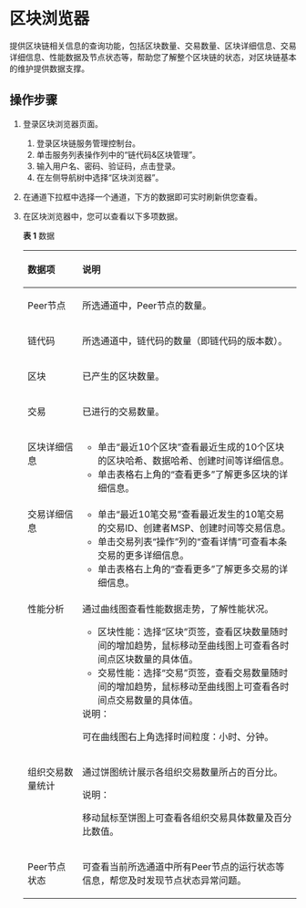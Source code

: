 # 区块浏览器<a name="bcs_usermanual_0008"></a>

提供区块链相关信息的查询功能，包括区块数量、交易数量、区块详细信息、交易详细信息、性能数据及节点状态等，帮助您了解整个区块链的状态，对区块链基本的维护提供数据支撑。

## 操作步骤<a name="section56261158339"></a>

1.  登录区块浏览器页面。
    1.  登录区块链服务管理控制台。
    2.  单击服务列表操作列中的“链代码&区块管理”。
    3.  输入用户名、密码、验证码，点击登录。
    4.  在左侧导航树中选择“区块浏览器”。

2.  在通道下拉框中选择一个通道，下方的数据即可实时刷新供您查看。
3.  在区块浏览器中，您可以查看以下多项数据。

    **表 1**  数据

    <a name="table687064611717"></a>
    <table><thead align="left"><tr id="row138718467175"><th class="cellrowborder" valign="top" width="20%" id="mcps1.2.3.1.1"><p id="p1887110463177"><a name="p1887110463177"></a><a name="p1887110463177"></a>数据项</p>
    </th>
    <th class="cellrowborder" valign="top" width="80%" id="mcps1.2.3.1.2"><p id="p387184641718"><a name="p387184641718"></a><a name="p387184641718"></a>说明</p>
    </th>
    </tr>
    </thead>
    <tbody><tr id="row387144631714"><td class="cellrowborder" valign="top" width="20%" headers="mcps1.2.3.1.1 "><p id="p148711446131711"><a name="p148711446131711"></a><a name="p148711446131711"></a>Peer节点</p>
    </td>
    <td class="cellrowborder" valign="top" width="80%" headers="mcps1.2.3.1.2 "><p id="p2087120461176"><a name="p2087120461176"></a><a name="p2087120461176"></a>所选通道中，Peer节点的数量。</p>
    </td>
    </tr>
    <tr id="row1387154611179"><td class="cellrowborder" valign="top" width="20%" headers="mcps1.2.3.1.1 "><p id="p2871204617179"><a name="p2871204617179"></a><a name="p2871204617179"></a>链代码</p>
    </td>
    <td class="cellrowborder" valign="top" width="80%" headers="mcps1.2.3.1.2 "><p id="p38711046161719"><a name="p38711046161719"></a><a name="p38711046161719"></a>所选通道中，链代码的数量（即链代码的版本数）。</p>
    </td>
    </tr>
    <tr id="row1287184691713"><td class="cellrowborder" valign="top" width="20%" headers="mcps1.2.3.1.1 "><p id="p98723462173"><a name="p98723462173"></a><a name="p98723462173"></a>区块</p>
    </td>
    <td class="cellrowborder" valign="top" width="80%" headers="mcps1.2.3.1.2 "><p id="p087294651719"><a name="p087294651719"></a><a name="p087294651719"></a>已产生的区块数量。</p>
    </td>
    </tr>
    <tr id="row16872144601710"><td class="cellrowborder" valign="top" width="20%" headers="mcps1.2.3.1.1 "><p id="p8872174620179"><a name="p8872174620179"></a><a name="p8872174620179"></a>交易</p>
    </td>
    <td class="cellrowborder" valign="top" width="80%" headers="mcps1.2.3.1.2 "><p id="p58723465176"><a name="p58723465176"></a><a name="p58723465176"></a>已进行的交易数量。</p>
    </td>
    </tr>
    <tr id="row5872184613177"><td class="cellrowborder" valign="top" width="20%" headers="mcps1.2.3.1.1 "><p id="p15872104616176"><a name="p15872104616176"></a><a name="p15872104616176"></a>区块详细信息</p>
    </td>
    <td class="cellrowborder" valign="top" width="80%" headers="mcps1.2.3.1.2 "><a name="ul429510413241"></a><a name="ul429510413241"></a><ul id="ul429510413241"><li>单击“最近10个区块”查看最近生成的10个区块的区块哈希、数据哈希、创建时间等详细信息。</li><li>单击表格右上角的“查看更多”了解更多区块的详细信息。</li></ul>
    </td>
    </tr>
    <tr id="row8872246171713"><td class="cellrowborder" valign="top" width="20%" headers="mcps1.2.3.1.1 "><p id="p10872164631714"><a name="p10872164631714"></a><a name="p10872164631714"></a>交易详细信息</p>
    </td>
    <td class="cellrowborder" valign="top" width="80%" headers="mcps1.2.3.1.2 "><a name="ul0284333202411"></a><a name="ul0284333202411"></a><ul id="ul0284333202411"><li>单击“最近10笔交易”查看最近发生的10笔交易的交易ID、创建者MSP、创建时间等交易信息。</li><li>单击交易列表“操作”列的“查看详情”可查看本条交易的更多详细信息。</li><li>单击表格右上角的“查看更多”了解更多交易的详细信息。</li></ul>
    </td>
    </tr>
    <tr id="row147181935175314"><td class="cellrowborder" valign="top" width="20%" headers="mcps1.2.3.1.1 "><p id="p10718133512531"><a name="p10718133512531"></a><a name="p10718133512531"></a>性能分析</p>
    </td>
    <td class="cellrowborder" valign="top" width="80%" headers="mcps1.2.3.1.2 "><p id="p16807104814544"><a name="p16807104814544"></a><a name="p16807104814544"></a>通过曲线图查看性能数据走势，了解性能状况。</p>
    <a name="ul197608018595"></a><a name="ul197608018595"></a><ul id="ul197608018595"><li>区块性能：选择“区块”页签，查看区块数量随时间的增加趋势，鼠标移动至曲线图上可查看各时间点区块数量的具体值。</li><li>交易性能：选择“交易”页签，查看交易数量随时间的增加趋势，鼠标移动至曲线图上可查看各时间点交易数量的具体值。</li></ul>
    <div class="note" id="note21911914593"><a name="note21911914593"></a><a name="note21911914593"></a><span class="notetitle"> 说明： </span><div class="notebody"><p id="p122116918599"><a name="p122116918599"></a><a name="p122116918599"></a>可在曲线图右上角选择时间粒度：小时、分钟。</p>
    </div></div>
    </td>
    </tr>
    <tr id="row9626153385319"><td class="cellrowborder" valign="top" width="20%" headers="mcps1.2.3.1.1 "><p id="p462663314537"><a name="p462663314537"></a><a name="p462663314537"></a>组织交易数量统计</p>
    </td>
    <td class="cellrowborder" valign="top" width="80%" headers="mcps1.2.3.1.2 "><p id="p10626163335314"><a name="p10626163335314"></a><a name="p10626163335314"></a>通过饼图统计展示各组织交易数量所占的百分比。</p>
    <div class="note" id="note12721313717"><a name="note12721313717"></a><a name="note12721313717"></a><span class="notetitle"> 说明： </span><div class="notebody"><p id="p872113135110"><a name="p872113135110"></a><a name="p872113135110"></a>移动鼠标至饼图上可查看各组织交易具体数量及百分比数值。</p>
    </div></div>
    </td>
    </tr>
    <tr id="row13272193115538"><td class="cellrowborder" valign="top" width="20%" headers="mcps1.2.3.1.1 "><p id="p1727217319533"><a name="p1727217319533"></a><a name="p1727217319533"></a>Peer节点状态</p>
    </td>
    <td class="cellrowborder" valign="top" width="80%" headers="mcps1.2.3.1.2 "><p id="p1827273112535"><a name="p1827273112535"></a><a name="p1827273112535"></a>可查看当前所选通道中所有Peer节点的运行状态等信息，帮您及时发现节点状态异常问题。</p>
    </td>
    </tr>
    </tbody>
    </table>


